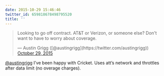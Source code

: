 ```yaml
---
date: 2015-10-29 15:46:46
twitter_id: 659818678498795520
title: ''
---
```


<blockquote class="twitter-tweet"><p lang="en" dir="ltr">Looking to go off contract. AT&amp;T or Verizon, or someone else? Don&#39;t want to have to worry about coverage.</p>&mdash; Austin Grigg ([@austingrigg](https://twitter.com/austingrigg)) <a href="https://twitter.com/austingrigg/status/659817792884076550?ref_src=twsrc%5Etfw">October 29, 2015</a></blockquote>
<script async src="https://platform.twitter.com/widgets.js" charset="utf-8"></script>

[@austingrigg](https://twitter.com/austingrigg) I’ve been happy with Cricket. Uses att’s network and throttles after data limit (no overage charges).
